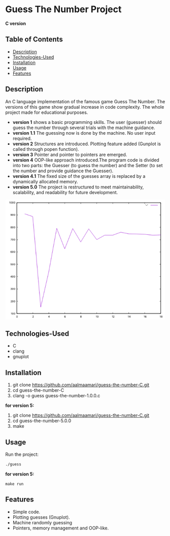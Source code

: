 # Guess The Number Project
**C version**


## Table of Contents 
- [Description](#description)
- [Technologies-Used](#Technologies-Used)
- [Installation](#installation)
- [Usage](#usage)
- [Features](#features)


## Description 
An C language implementation of the famous game Guess The Number. The versions of this game show gradual increase in code complexity. The whole project made for educational purposes.
- **version 1** shows a basic programming skills. The user (guesser) should guess the number through several trials with the machine guidance.
- **version 1.1** The guessing now is done by the machine. No user input required.
- **version 2** Structures are introduced. Plotting feature added (Gunplot is called through popen function).
- **version 3** Pointer and pointer to pointers are emerged.
- **version 4** OOP-like approach introduced.The program code is divided into two parts: the Guesser (to guess the number) and the Setter (to set the number and provide guidance the Guesser).
- **version 4.1** The fixed size of the guesses array is replaced by a dynamically allocated memory.
- **version 5.0** The project is restructured to meet maintainability, scalability, and readability for future development.


![a ploted game progress](trial.png)

## Technologies-Used
- C 
- clang 
- gnuplot


## Installation
1. git clone https://github.com/aalmaamari/guess-the-number-C.git
2. cd guess-the-number-C
3. clang -o guess guess-the-number-1.0.0.c


**for version 5:**
1. git clone https://github.com/aalmaamari/guess-the-number-C.git
2. cd guess-the-number-5.0.0
3. make




## Usage
Run the project:
``` bash
./guess
```

**for version 5:**
```
make run
```


## Features
- Simple code.
- Plotting guesses (Gnuplot).
- Machine randomly guessing 
- Pointers, memory management and OOP-like.

